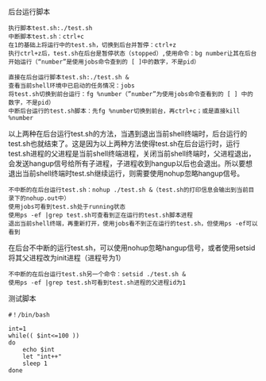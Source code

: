 后台运行脚本

    执行脚本test.sh:./test.sh
    中断脚本test.sh：ctrl+c
    在1的基础上将运行中的test.sh，切换到后台并暂停：ctrl+z
    执行ctrl+z后，test.sh在后台是暂停状态（stopped）,使用命令：bg number让其在后台开始运行（“number”是使用jobs命令查到的 [ ]中的数字，不是pid）

    直接在后台运行脚本test.sh:./test.sh &
    查看当前shell环境中已启动的任务情况：jobs
    将test.sh切换到前台运行：fg %number（”number”为使用jobs命令查看到的 [ ] 中的数字，不是pid）
    中断后台运行的test.sh脚本：先fg %number切换到前台，再ctrl+c；或是直接kill %number

以上两种在后台运行test.sh的方法，当遇到退出当前shell终端时，后台运行的test.sh也就结束了。这是因为以上两种方法使得test.sh在后台运行时，运行test.sh进程的父进程是当前shell终端进程，关闭当前shell终端时，父进程退出，会发送hangup信号给所有子进程，子进程收到hangup以后也会退出。所以要想退出当前shell终端时test.sh继续运行，则需要使用nohup忽略hangup信号。

    不中断的在后台运行test.sh：nohup ./test.sh &（test.sh的打印信息会输出到当前目录下的nohup.out中）
    使用jobs可看到test.sh处于running状态
    使用ps -ef |grep test.sh可查看到正在运行的test.sh脚本进程
    退出当前shell终端，再重新打开，使用jobs看不到正在运行的test.sh，但使用ps -ef可以看到

在后台不中断的运行test.sh，可以使用nohup忽略hangup信号，或者使用setsid将其父进程改为init进程（进程号为1）

    不中断的在后台运行test.sh另一个命令：setsid ./test.sh &
    使用ps -ef |grep test.sh可看到test.sh进程的父进程id为1

测试脚本

    #！/bin/bash
     
    int=1
    while(( $int<=100 ))
    do
        echo $int
        let "int++"
        sleep 1
    done
